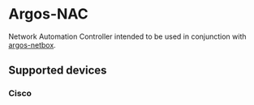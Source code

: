 # Argos-NAC
Network Automation Controller intended to be used in conjunction with [argos-netbox](https://pypi.org/project/argos-netbox/).

## Supported devices
### Cisco

